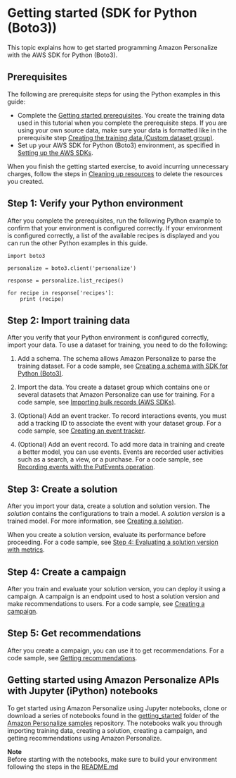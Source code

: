 # Getting started \(SDK for Python \(Boto3\)\)<a name="getting-started-python"></a>

This topic explains how to get started programming Amazon Personalize with the AWS SDK for Python \(Boto3\)\.

## Prerequisites<a name="gs-sdk-prerequisites"></a>

The following are prerequisite steps for using the Python examples in this guide:
+ Complete the [Getting started prerequisites](gs-prerequisites.md)\. You create the training data used in this tutorial when you complete the prerequisite steps\. If you are using your own source data, make sure your data is formatted like in the prerequisite step [Creating the training data \(Custom dataset group\)](gs-prerequisites.md#gs-upload-to-bucket)\.
+ Set up your AWS SDK for Python \(Boto3\) environment, as specified in [Setting up the AWS SDKs](aws-personalize-set-up-sdks.md)\.

When you finish the getting started exercise, to avoid incurring unnecessary charges, follow the steps in [Cleaning up resources](gs-cleanup.md) to delete the resources you created\. 

## Step 1: Verify your Python environment<a name="gs-python-example"></a>

After you complete the prerequisites, run the following Python example to confirm that your environment is configured correctly\. If your environment is configured correctly, a list of the available recipes is displayed and you can run the other Python examples in this guide\. 

```
import boto3

personalize = boto3.client('personalize')

response = personalize.list_recipes()

for recipe in response['recipes']:
    print (recipe)
```

## Step 2: Import training data<a name="getting-started-python-import-dataset"></a>

After you verify that your Python environment is configured correctly, import your data\. To use a dataset for training, you need to do the following:

1. Add a schema\. The schema allows Amazon Personalize to parse the training dataset\. For a code sample, see [Creating a schema with SDK for Python \(Boto3\)](python-schema-ex.md)\.

1. Import the data\. You create a dataset group which contains one or several datasets that Amazon Personalize can use for training\. For a code sample, see [Importing bulk records \(AWS SDKs\)](bulk-data-import-step.md#python-import-ex)\.

1. \(Optional\) Add an event tracker\. To record interactions events, you must add a tracking ID to associate the event with your dataset group\. For a code sample, see [Creating an event tracker](recording-events.md#event-get-tracker)\.

1. \(Optional\) Add an event record\. To add more data in training and create a better model, you can use events\. Events are recorded user activities such as a search, a view, or a purchase\. For a code sample, see [Recording events with the PutEvents operation](recording-events.md#event-record-api)\.

## Step 3: Create a solution<a name="getting-started-python-create-solution"></a>

After you import your data, create a solution and solution version\. The *solution* contains the configurations to train a model\. A *solution version* is a trained model\. For more information, see [Creating a solution](training-deploying-solutions.md)\.

When you create a solution version, evaluate its performance before proceeding\. For a code sample, see [Step 4: Evaluating a solution version with metrics](working-with-training-metrics.md)\.

## Step 4: Create a campaign<a name="getting-started-python-deploy-solution"></a>

After you train and evaluate your solution version, you can deploy it using a campaign\. A campaign is an endpoint used to host a solution version and make recommendations to users\. For a code sample, see [Creating a campaign](campaigns.md)\.

## Step 5: Get recommendations<a name="getting-started-python-get-recommendations"></a>

After you create a campaign, you can use it to get recommendations\. For a code sample, see [Getting recommendations](recommendations.md)\.

## Getting started using Amazon Personalize APIs with Jupyter \(iPython\) notebooks<a name="gs-jupyter-notebook"></a>

 To get started using Amazon Personalize using Jupyter notebooks, clone or download a series of notebooks found in the [getting\_started](https://github.com/aws-samples/amazon-personalize-samples/tree/master/getting_started) folder of the [Amazon Personalize samples](https://github.com/aws-samples/amazon-personalize-samples) repository\. The notebooks walk you through importing training data, creating a solution, creating a campaign, and getting recommendations using Amazon Personalize\.

**Note**  
 Before starting with the notebooks, make sure to build your environment following the steps in the [README\.md](https://github.com/aws-samples/amazon-personalize-samples/blob/master/getting_started/README.md) 